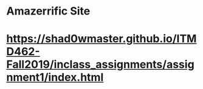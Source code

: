 # Amazerrific Site
# https://shad0wmaster.github.io/ITMD462-Fall2019/inclass_assignments/assignment1/index.html

